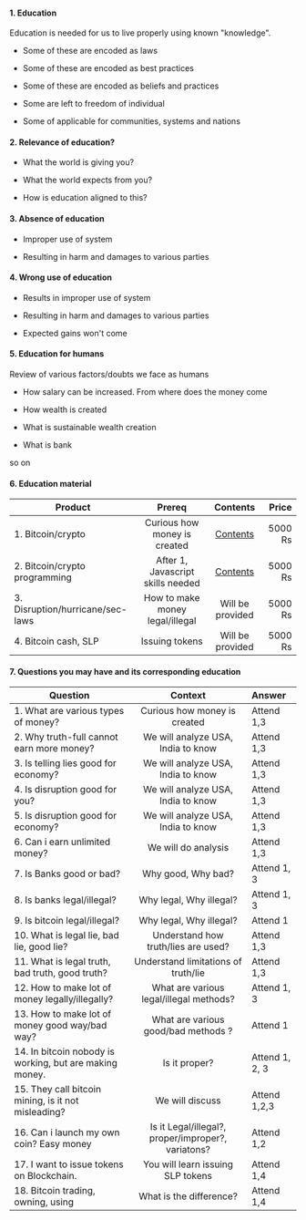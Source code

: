 #### 1. Education

Education is needed for us to live properly using known "knowledge". 

- Some of these are encoded as laws

- Some of these are encoded as best practices

- Some of these are encoded as beliefs and practices

- Some are left to freedom of individual

- Some of applicable for communities, systems and nations

#### 2. Relevance of education?

- What the world is giving you? 

- What the world expects from you?

- How is education aligned to this?


#### 3. Absence of education

- Improper use of system

- Resulting in harm and damages to various parties

#### 4. Wrong use of education

- Results in improper use of system

- Resulting in harm and damages to various parties

- Expected gains won't come


#### 5. Education for humans

Review of various factors/doubts we face as humans

- How salary can be increased. From where does the money come

- How wealth is created

- What is sustainable wealth creation

- What is bank

so on

#### 6. Education material

| Product   |   Prereq |   Contents     |  Price |
|---------- |:-------------:|:-------------:|------:|
|1. Bitcoin/crypto | Curious how money is created  | [Contents](firststdbitcoin.md)| 5000 Rs|
|2. Bitcoin/crypto programming | After 1, Javascript skills needed  | [Contents](secondstdbitcoin.md) | 5000 Rs|
|3. Disruption/hurricane/sec-laws | How to make money legal/illegal  | Will be provided | 5000 Rs|
|4. Bitcoin cash, SLP|  Issuing tokens  | Will be provided | 5000 Rs|

#### 7. Questions you may have and its corresponding education

| Question   |   Context |   Answer |
|---------- |:-------------:|:------------|
|1. What are various types of money? | Curious how money is created  |  Attend 1,3|
|2. Why truth-full cannot earn more money? | We will analyze USA, India to know | Attend 1,3|
|3. Is telling lies good for economy? | We will analyze USA, India to know | Attend 1,3|
|4. Is disruption good for you?  | We will analyze USA, India to know | Attend 1,3|
|5. Is disruption good for economy?  | We will analyze USA, India to know | Attend 1,3|
|6. Can i earn unlimited money?  | We will do analysis  | Attend 1,3|
|7. Is Banks good or bad? | Why good, Why bad?  | Attend 1, 3|
|8. Is banks legal/illegal? | Why legal, Why illegal?  | Attend 1, 3|
|9. Is bitcoin legal/illegal? | Why legal, Why illegal?  | Attend 1|
|10. What is legal lie, bad lie, good lie? | Understand how truth/lies are used?  | Attend 1,3 |
|11. What is legal truth, bad truth, good truth? | Understand limitations of truth/lie  |Attend 1,3|
|12. How to make lot of money legally/illegally? | What are various legal/illegal methods? | Attend 1, 3 | 
|13. How to make lot of money good way/bad way? | What are various good/bad methods ? | Attend 1 |
|14. In bitcoin nobody is working, but are making money. | Is it proper?  | Attend 1, 2, 3 |
|15. They call bitcoin mining, is it not misleading? | We will discuss | Attend 1,2,3| 
|16. Can i launch my own coin? Easy money | Is it Legal/illegal?, proper/improper?, variatons?  | Attend 1,2 |
|17. I want to issue tokens on Blockchain. | You will learn issuing SLP tokens  | Attend 1,4 |
|18. Bitcoin trading, owning, using | What is the difference?  | Attend 1,4 |
